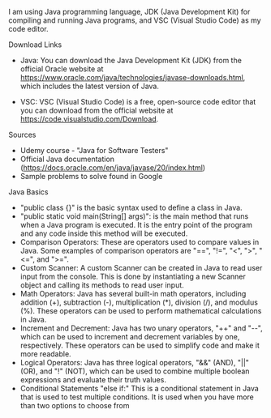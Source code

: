 I am using Java programming language, JDK (Java Development Kit) for compiling and running Java programs, and VSC (Visual Studio Code) as my code editor.

Download Links
* Java: You can download the Java Development Kit (JDK) from the official Oracle website at https://www.oracle.com/java/technologies/javase-downloads.html, which includes the latest version of Java.

* VSC: VSC (Visual Studio Code) is a free, open-source code editor that you can download from the official website at https://code.visualstudio.com/Download.

Sources
* Udemy course - "Java for Software Testers"
* Official Java documentation (https://docs.oracle.com/en/java/javase/20/index.html)
* Sample problems to solve found in Google

Java Basics
* "public class {}" is the basic syntax used to define a class in Java.
* "public static void main(String[] args)": is the main method that runs when a Java program is executed. It is the entry point of the program and any code inside this method will be executed.
* Comparison Operators: These are operators used to compare values in Java. Some examples of comparison operators are "==", "!=", "<", ">", "<=", and ">=".
* Custom Scanner: A custom Scanner can be created in Java to read user input from the console. This is done by instantiating a new Scanner object and calling its methods to read user input.
* Math Operators: Java has several built-in math operators, including addition (+), subtraction (-), multiplication (*), division (/), and modulus (%). These operators can be used to perform mathematical calculations in Java.
* Increment and Decrement: Java has two unary operators, "++" and "--", which can be used to increment and decrement variables by one, respectively. These operators can be used to simplify code and make it more readable.
* Logical Operators: Java has three logical operators, "&&" (AND), "||" (OR), and "!" (NOT), which can be used to combine multiple boolean expressions and evaluate their truth values.
* Conditional Statements "else if:" This is a conditional statement in Java that is used to test multiple conditions. It is used when you have more than two options to choose from
